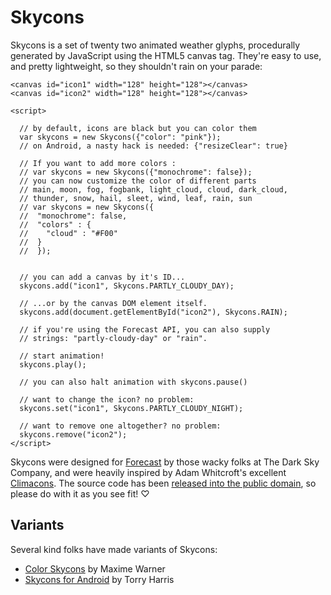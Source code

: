 Skycons
=======

Skycons is a set of twenty two animated weather glyphs, procedurally generated
by JavaScript using the HTML5 canvas tag. They're easy to use, and pretty
lightweight, so they shouldn't rain on your parade:

    <canvas id="icon1" width="128" height="128"></canvas>
    <canvas id="icon2" width="128" height="128"></canvas>

    <script>

      // by default, icons are black but you can color them
      var skycons = new Skycons({"color": "pink"});
      // on Android, a nasty hack is needed: {"resizeClear": true}

      // If you want to add more colors :
      // var skycons = new Skycons({"monochrome": false});
      // you can now customize the color of different parts
      // main, moon, fog, fogbank, light_cloud, cloud, dark_cloud,
      // thunder, snow, hail, sleet, wind, leaf, rain, sun
      // var skycons = new Skycons({
      //  "monochrome": false,
      //  "colors" : {
      //    "cloud" : "#F00"
      //  }
      //  });


      // you can add a canvas by it's ID...
      skycons.add("icon1", Skycons.PARTLY_CLOUDY_DAY);

      // ...or by the canvas DOM element itself.
      skycons.add(document.getElementById("icon2"), Skycons.RAIN);

      // if you're using the Forecast API, you can also supply
      // strings: "partly-cloudy-day" or "rain".

      // start animation!
      skycons.play();

      // you can also halt animation with skycons.pause()

      // want to change the icon? no problem:
      skycons.set("icon1", Skycons.PARTLY_CLOUDY_NIGHT);

      // want to remove one altogether? no problem:
      skycons.remove("icon2");
    </script>

Skycons were designed for [Forecast](http://forecast.io/) by those wacky folks
at The Dark Sky Company, and were heavily inspired by Adam Whitcroft's
excellent [Climacons](http://adamwhitcroft.com/climacons/). The source code has
been [released into the public domain][cc0], so please do with it as you see
fit! ♡

[cc0]: http://creativecommons.org/publicdomain/zero/1.0/

Variants
--------

Several kind folks have made variants of Skycons:

*   [Color Skycons](https://github.com/maxdow/skycons) by Maxime Warner
*   [Skycons for Android](https://github.com/torryharris/Skycons) by Torry Harris
